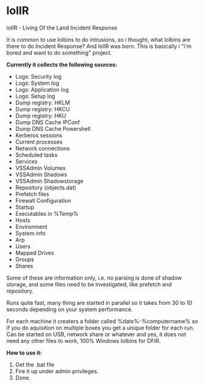 # lolIR
lolIR - Living Of the Land Incident Response

It is common to use lolbins to do intrusions, so i thought, what lolbins are there to do Incident Response?
And lolIR was born. This is basically i "i'm bored and want to do something" project.

**Currently it collects the following sources:**

* Logs: Security log
* Logs: System log
* Logs: Application log
* Logs: Setup log
* Dump registry: HKLM
* Dump registry: HKCU
* Dump registry: HKU
* Dump DNS Cache IPConf
* Dump DNS Cache Powershell
* Kerberos sessions
* Current processes
* Network connections
* Scheduled tasks
* Services
* VSSAdmin Volumes
* VSSAdmin Shadows
* VSSAdmin Shadowstorage
* Repository (objects.dat)
* Prefetch files
* Firewall Configuration
* Startup
* Executables in %Temp%
* Hosts
* Environment
* System info
* Arp
* Users
* Mapped Drives
* Groups
* Shares

Some of these are information only, i.e. no parsing is done of shadow storage, and some files need to be investigated, like prefetch and repository.

Runs quite fast, many thing are started in parallel so it takes from 30 to 10 seconds depending on your system performance.

For each machine it creaters a folder called %date%-%computername% so if you do aquisition on multiple boxes you get a unique folder for each run. Can be started on USB, network share or whatever and yes, it does not need any other files to work, 100% Windows lolbins for DFIR.

**How to use it:**

1. Get the .bat file
2. Fire it up under admin privileges.
3. Done.

